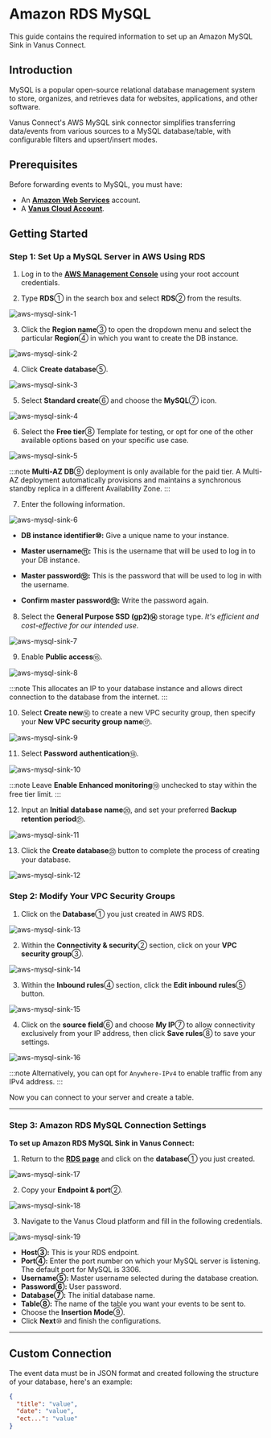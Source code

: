 # Amazon RDS MySQL

This guide contains the required information to set up an Amazon MySQL Sink in Vanus Connect.

## Introduction  

MySQL is a popular open-source relational database management system to store, organizes, and retrieves data for websites, applications, and other software.

Vanus Connect's AWS MySQL sink connector simplifies transferring data/events from various sources to a MySQL database/table, with configurable filters and upsert/insert modes.

## Prerequisites

Before forwarding events to MySQL, you must have:

- An [**Amazon Web Services**](https://aws.amazon.com) account.
- A [**Vanus Cloud Account**](https://cloud.vanus.ai).

## Getting Started

### Step 1: Set Up a MySQL Server in AWS Using RDS

1. Log in to the [**AWS Management Console**](https://aws.amazon.com/) using your root account credentials.

2. Type **RDS**① in the search box and select **RDS**② from the results.

![aws-mysql-sink-1](images/aws-mysql-sink-1.webp)

3. Click the **Region name**③ to open the dropdown menu and select the particular **Region**④ in which you want to create the DB instance.

![aws-mysql-sink-2](images/aws-mysql-sink-2.webp)

4. Click **Create database**⑤.

![aws-mysql-sink-3](images/aws-mysql-sink-3.webp)

5. Select **Standard create**⑥ and choose the **MySQL**⑦ icon.

![aws-mysql-sink-4](images/aws-mysql-sink-4.webp)

6. Select the **Free tier**⑧ Template for testing, or opt for one of the other available options based on your specific use case.

![aws-mysql-sink-5](images/aws-mysql-sink-5.webp)

:::note
**Multi-AZ DB**⑨ deployment is only available for the paid tier. A Multi-AZ deployment automatically provisions and maintains a synchronous standby replica in a different Availability Zone.
:::

7. Enter the following information.

![aws-mysql-sink-6](images/aws-mysql-sink-6.webp)

- **DB instance identifier⑩:** Give a unique name to your instance.

- **Master username⑪:** This is the username that will be used to log in to your DB instance.

- **Master password⑫:** This is the password that will be used to log in with the username.

- **Confirm master password⑬:** Write the password again.

8. Select the **General Purpose SSD (gp2)⑭** storage type. *It's efficient and cost-effective for our intended use*.

![aws-mysql-sink-7](images/aws-mysql-sink-7.webp)

9. Enable **Public access**⑮.

![aws-mysql-sink-8](images/aws-mysql-sink-8.webp)

:::note
This allocates an IP to your database instance and allows direct connection to the database from the internet.
:::

10. Select **Create new**⑯ to create a new VPC security group, then specify your **New VPC security group name**⑰.

![aws-mysql-sink-9](images/aws-mysql-sink-9.webp)

11. Select **Password authentication**⑱.

![aws-mysql-sink-10](images/aws-mysql-sink-10.webp)

:::note
Leave **Enable Enhanced monitoring**⑲ unchecked to stay within the free tier limit.
:::

12. Input an **Initial database name**⑳, and set your preferred **Backup retention period**㉑.

![aws-mysql-sink-11](images/aws-mysql-sink-11.webp)

13. Click the **Create database**㉒ button to complete the process of creating your database.

![aws-mysql-sink-12](images/aws-mysql-sink-12.webp)

### Step 2: Modify Your VPC Security Groups

1. Click on the **Database**① you just created in AWS RDS.

![aws-mysql-sink-13](images/aws-mysql-sink-13.webp)

2. Within the **Connectivity & security**② section, click on your **VPC security group**③.

![aws-mysql-sink-14](images/aws-mysql-sink-14.webp)

3. Within the **Inbound rules**④ section, click the **Edit inbound rules**⑤ button.

![aws-mysql-sink-15](images/aws-mysql-sink-15.webp)

4. Click on the **source field**⑥ and choose **My IP**⑦ to allow connectivity exclusively from your IP address, then click **Save rules**⑧ to save your settings.

![aws-mysql-sink-16](images/aws-mysql-sink-16.webp)

:::note
Alternatively, you can opt for `Anywhere-IPv4` to enable traffic from any IPv4 address.
:::

Now you can connect to your server and create a table.

---

### Step 3: Amazon RDS MySQL Connection Settings

**To set up Amazon RDS MySQL Sink in Vanus Connect:**

1. Return to the [**RDS page**](https://console.aws.amazon.com/rds/) and click on the **database**① you just created.

![aws-mysql-sink-17](images/aws-mysql-sink-17.webp)

2. Copy your **Endpoint & port**②.

![aws-mysql-sink-18](images/aws-mysql-sink-18.webp)

3. Navigate to the Vanus Cloud platform and fill in the following credentials.

![aws-mysql-sink-19](images/aws-mysql-sink-19.webp)

- **Host③:** This is your RDS endpoint.
- **Port④:** Enter the port number on which your MySQL server is listening. The default port for MySQL is 3306.
- **Username⑤:** Master username selected during the database creation.
- **Password⑥:** User password.
- **Database⑦:** The initial database name.
- **Table⑧:** The name of the table you want your events to be sent to.
- Choose the **Insertion Mode**⑨.
- Click **Next**⑩ and finish the configurations.

---

## Custom Connection

The event data must be in JSON format and created following the structure of your database, here's an example:

```json
{
  "title": "value",
  "date": "value",
  "ect...": "value"
}
```

